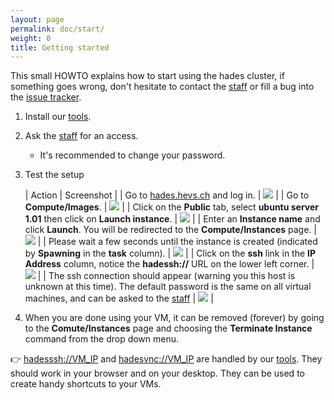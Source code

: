 ```yaml
---
layout: page
permalink: doc/start/
weight: 0
title: Getting started
---
```


This small HOWTO explains how to start using the hades cluster, if something
goes wrong, don't hesitate to contact the [staff](../../staff) or fill a bug
into the [issue tracker](https://github.com/hevs-isi/hades//issues).

1. Install our [tools](../tools/).
2. Ask the [staff](../../staff/) for an access.
	* It's recommended to change your password.
3. Test the setup

	| Action | Screenshot |
	| Go to [hades.hevs.ch](http://hades.hevs.ch) and log in.															| ![](../../images/doc/vm_creation/00.png) |
	| Go to **Compute/Images**.																							| ![](../../images/doc/vm_creation/01.png) |
	| Click on the **Public** tab, select **ubuntu server 1.01** then click on **Launch instance**.						| ![](../../images/doc/vm_creation/02.png) |
	| Enter an **Instance name** and click **Launch**. You will be redirected to the **Compute/Instances** page.		| ![](../../images/doc/vm_creation/03.png) |
	| Please wait a few seconds until the instance is created (indicated by **Spawning** in the **task** column).		| ![](../../images/doc/vm_creation/04.png) |
	| Click on the **ssh** link in the **IP Address** column, notice the **hadessh://** URL on the lower left corner.	| ![](../../images/doc/vm_creation/05.png) |
	| The ssh connection should appear (warning you this host is unknown at this time). The default password is the same on all virtual machines, and can be asked to the [staff](../../staff) | ![](../../images/doc/vm_creation/06.png) |

4. When you are done using your VM, it can be removed (forever) by going to the
**Comute/Instances** page and choosing the **Terminate Instance** command from
the drop down menu.


:point_right: [hadesssh://VM_IP](hadesssh://VM_IP) and [hadesvnc://VM_IP](hadesvnc://VM_IP)
are handled by our [tools](../tools). They should work in your browser and on your desktop. They can be used to
create handy shortcuts to your VMs.